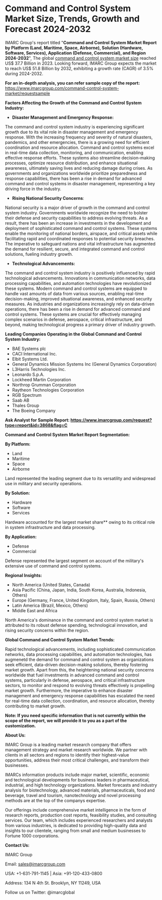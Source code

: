 ﻿# **Command and Control System Market Size, Trends, Growth and Forecast 2024-2032**
IMARC Group's report titled "**Command and Control System Market Report by Platform (Land, Maritime, Space, Airborne), Solution (Hardware, Software, Services), Application (Defense, Commercial), and Region 2024-2032**", The global [command and control system market size](https://www.imarcgroup.com/command-control-system-market) reached US$ 37.7 Billion in 2023. Looking forward, IMARC Group expects the market to reach US$ 51.8 Billion by 2032, exhibiting a growth rate (CAGR) of 3.5% during 2024-2032.

**For an in-depth analysis, you can refer sample copy of the report:** <https://www.imarcgroup.com/command-control-system-market/requestsample>

**Factors Affecting the Growth of the Command and Control System Industry:**

- **Disaster Management and Emergency Response:** 

The command and control system industry is experiencing significant growth due to its vital role in disaster management and emergency response. With the increasing frequency and severity of natural disasters, pandemics, and other emergencies, there is a growing need for efficient coordination and resource allocation. Command and control systems excel in real-time data collection, monitoring, and communication, enabling effective response efforts. These systems also streamline decision-making processes, optimize resource distribution, and enhance situational awareness, ultimately saving lives and reducing damage during crises. As governments and organizations worldwide prioritize preparedness and response capabilities, there has been a rise in demand for advanced command and control systems in disaster management, representing a key driving force in the industry.

- **Rising National Security Concerns**: 

National security is a major driver of growth in the command and control system industry. Governments worldwide recognize the need to bolster their defense and security capabilities to address evolving threats. As a result, there has been an increase in investments in the development and deployment of sophisticated command and control systems. These systems enable the monitoring of national borders, airspace, and critical assets while facilitating rapid and coordinated responses to potential security breaches. The imperative to safeguard nations and vital infrastructure has augmented the demand for resilient, secure, and integrated command and control solutions, fueling industry growth.

- **Technological Advancements:**

The command and control system industry is positively influenced by rapid technological advancements. Innovations in communication networks, data processing capabilities, and automation technologies have revolutionized these systems. Modern command and control systems are equipped to handle vast amounts of data from various sources, enabling real-time decision-making, improved situational awareness, and enhanced security measures. As industries and organizations increasingly rely on data-driven operations, there has been a rise in demand for advanced command and control systems. These systems are crucial for effectively managing complex scenarios in defense, aerospace, critical infrastructure, and beyond, making technological progress a primary driver of industry growth.

**Leading Companies Operating in the Global Command and Control System Industry:**

- BAE Systems plc
- CACI International Inc.
- Elbit Systems Ltd.
- General Dynamics Mission Systems Inc (General Dynamics Corporation)
- L3Harris Technologies Inc.
- Leonardo S.p.A.
- Lockheed Martin Corporation
- Northrop Grumman Corporation
- Raytheon Technologies Corporation
- RGB Spectrum
- Saab AB
- Thales Group
- The Boeing Company

**Ask Analyst for Sample Report: <https://www.imarcgroup.com/request?type=report&id=3868&flag=C>**

**Command and Control System Market Report Segmentation:**

**By Platform:**

- Land
- Maritime
- Space
- Airborne

Land represented the leading segment due to its versatility and widespread use in military and security operations.

**By Solution:**

- Hardware
- Software
- Services

Hardware accounted for the largest market share** owing to its critical role in system infrastructure and data processing.

**By Application:**

- Defense
- Commercial

Defense represented the largest segment on account of the military's extensive use of command and control systems.

**Regional Insights:**

- North America (United States, Canada)
- Asia Pacific (China, Japan, India, South Korea, Australia, Indonesia, Others)
- Europe (Germany, France, United Kingdom, Italy, Spain, Russia, Others)
- Latin America (Brazil, Mexico, Others)
- Middle East and Africa

North America's dominance in the command and control system market is attributed to its robust defense spending, technological innovation, and rising security concerns within the region.

**Global Command and Control System Market Trends:**

Rapid technological advancements, including sophisticated communication networks, data processing capabilities, and automation technologies, has augmenetd the demand for command and control system as organizations seek efficient, data-driven decision-making solutions, thereby fostering market growth. Apart from this, the heightening national security concerns worldwide that fuel investments in advanced command and control systems, particularly in defense, aerospace, and critical infrastructure sectors, to monitor and respond to evolving threats effectively is propelling market growth. Furthermore, the imperative to enhance disaster management and emergency response capabilities has escalated the need for real-time data collection, coordination, and resource allocation, thereby contributing to market growth.

**Note: If you need specific information that is not currently within the scope of the report, we will provide it to you as a part of the customization.**

**About Us:**

IMARC Group is a leading market research company that offers management strategy and market research worldwide. We partner with clients in all sectors and regions to identify their highest-value opportunities, address their most critical challenges, and transform their businesses.

IMARCs information products include major market, scientific, economic and technological developments for business leaders in pharmaceutical, industrial, and high technology organizations. Market forecasts and industry analysis for biotechnology, advanced materials, pharmaceuticals, food and beverage, travel and tourism, nanotechnology and novel processing methods are at the top of the companys expertise.

Our offerings include comprehensive market intelligence in the form of research reports, production cost reports, feasibility studies, and consulting services. Our team, which includes experienced researchers and analysts from various industries, is dedicated to providing high-quality data and insights to our clientele, ranging from small and medium businesses to Fortune 1000 corporations.

**Contact Us:**

IMARC Group

Email: sales@imarcgroup.com

USA: +1-631-791-1145 | Asia: +91-120-433-0800

Address: 134 N 4th St. Brooklyn, NY 11249, USA

Follow us on Twitter: @imarcglobal
